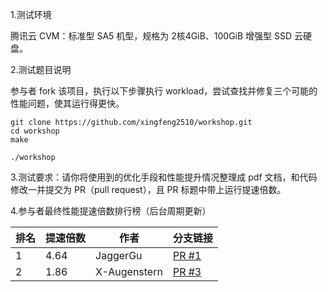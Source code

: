 1.测试环境

腾讯云 CVM：标准型 SA5 机型，规格为 2核4GiB、100GiB 增强型 SSD 云硬盘。

2.测试题目说明

参与者 fork 该项目，执行以下步骤执行 workload，尝试查找并修复三个可能的性能问题，使其运行得更快。

```
git clone https://github.com/xingfeng2510/workshop.git
cd workshop
make

./workshop
```

3.测试要求：请你将使用到的优化手段和性能提升情况整理成 pdf 文档，和代码修改一并提交为 PR（pull request），且 PR 标题中带上运行提速倍数。

4.参与者最终性能提速倍数排行榜（后台周期更新）
<!-- RANKING_START -->
| 排名 | 提速倍数 | 作者 | 分支链接 |
|------|----------|------|--------|
| 1 |  4.64 | JaggerGu | [PR #1](https://github.com/xingfeng2510/workshop/pull/1) |
| 2 |  1.86 | X-Augenstern | [PR #3](https://github.com/xingfeng2510/workshop/pull/3) |
<!-- RANKING_END -->
